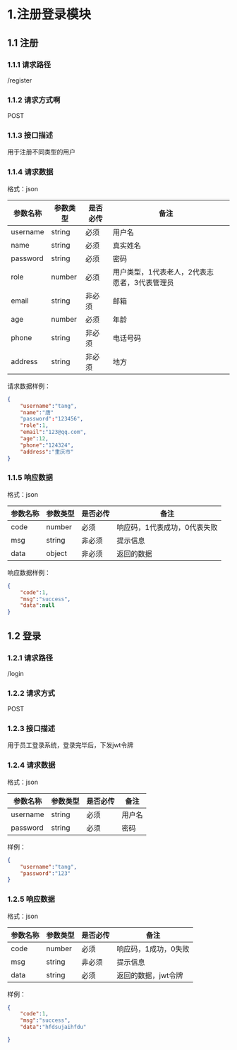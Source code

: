 # 1.注册登录模块

## 1.1 注册

### 1.1.1 请求路径

/register

### 1.1.2 请求方式啊

POST

### 1.1.3 接口描述

用于注册不同类型的用户

### 1.1.4 请求数据

格式：json

| 参数名称 | 参数类型 | 是否必传 | 备注                                          |      |
| -------- | -------- | -------- | --------------------------------------------- | ---- |
| username | string   | 必须     | 用户名                                        |      |
| name     | string   | 必须     | 真实姓名                                      |      |
| password | string   | 必须     | 密码                                          |      |
| role     | number   | 必须     | 用户类型，1代表老人，2代表志愿者，3代表管理员 |      |
| email    | string   | 非必须   | 邮箱                                          |      |
| age      | number   | 必须     | 年龄                                          |      |
| phone    | string   | 非必须   | 电话号码                                      |      |
| address  | string   | 非必须   | 地方                                          |      |

请求数据样例：

```json
{
    "username":"tang",
    "name":"唐"
    "password":"123456",
    "role":1,
    "email":"123@qq.com",
    "age":12,
    "phone":"124324",
    "address":"重庆市"
}
```

### 1.1.5 响应数据

格式：json

| 参数名称 | 参数类型 | 是否必传 | 备注                         |
| -------- | -------- | -------- | ---------------------------- |
| code     | number   | 必须     | 响应码，1代表成功，0代表失败 |
| msg      | string   | 非必须   | 提示信息                     |
| data     | object   | 非必须   | 返回的数据                   |

响应数据样例：

```json
{
    "code":1,
    "msg":"success",
    "data":null
}
```

## 1.2 登录

### 1.2.1 请求路径

/login

### 1.2.2 请求方式

POST

### 1.2.3 接口描述

用于员工登录系统，登录完毕后，下发jwt令牌

### 1.2.4 请求数据

格式：json

| 参数名称 | 参数类型 | 是否必传 | 备注   |
| -------- | -------- | -------- | ------ |
| username | string   | 必须     | 用户名 |
| password | string   | 必须     | 密码   |

样例：

```json
{
    "username":"tang",
    "password":"123"
}
```

### 1.2.5 响应数据

格式：json

| 参数名称 | 参数类型 | 是否必传 | 备注                 |
| -------- | -------- | -------- | -------------------- |
| code     | number   | 必须     | 响应码，1成功，0失败 |
| msg      | string   | 非必须   | 提示信息             |
| data     | string   | 必须     | 返回的数据，jwt令牌  |

样例：

```json
{
    "code":1,
    "msg":"success",
    "data":"hfdsujaihfdu"

}
```

